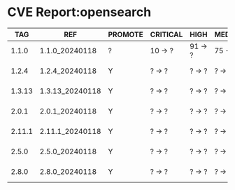 # CVE Report:opensearch
|  TAG   |       REF       | PROMOTE | CRITICAL |  HIGH   | MEDIUM  |   LOW   | UNKNOWN |
|--------|-----------------|---------|----------|---------|---------|---------|---------|
| 1.1.0  | 1.1.0_20240118  | ?       | 10 -> ?  | 91 -> ? | 75 -> ? | 13 -> ? | 0 -> ?  |
| 1.2.4  | 1.2.4_20240118  | Y       | ? -> ?   | ? -> ?  | ? -> ?  | ? -> ?  | ? -> ?  |
| 1.3.13 | 1.3.13_20240118 | Y       | ? -> ?   | ? -> ?  | ? -> ?  | ? -> ?  | ? -> ?  |
| 2.0.1  | 2.0.1_20240118  | Y       | ? -> ?   | ? -> ?  | ? -> ?  | ? -> ?  | ? -> ?  |
| 2.11.1 | 2.11.1_20240118 | Y       | ? -> ?   | ? -> ?  | ? -> ?  | ? -> ?  | ? -> ?  |
| 2.5.0  | 2.5.0_20240118  | Y       | ? -> ?   | ? -> ?  | ? -> ?  | ? -> ?  | ? -> ?  |
| 2.8.0  | 2.8.0_20240118  | Y       | ? -> ?   | ? -> ?  | ? -> ?  | ? -> ?  | ? -> ?  |
